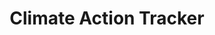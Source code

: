 ---
title: Climate Action Tracker
url: 'https://climateactiontracker.org/countries/'
tags:
  - local-authorities
categories:
  - 207559a4-fe66-4c3d-bc6c-4f721f9562a4
description: >
  See which countries are on track for the Paris Agreement or similar, and which
  countries are failing horribly. Hint: it's everyone but Morocco and The
  Gambia.
image: null
blueprint: action

---